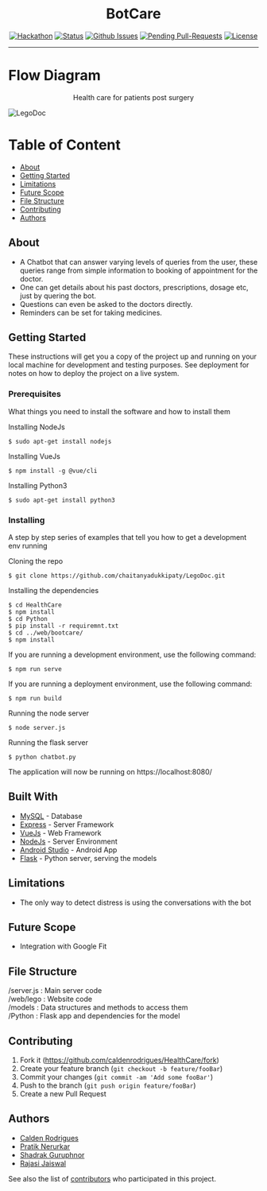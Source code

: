 <div align="center">

<p align="center"><h1>BotCare</h1></p>

[![Hackathon](https://img.shields.io/badge/hackathon-Unscript-orange.svg)](http://unscript2k19.me/) 
[![Status](https://img.shields.io/badge/status-active-green.svg)]() 
[![Github Issues](http://githubbadges.herokuapp.com/chaitanyadukkipaty/LegoDoc/issues.svg?style=flat-square)](https://github.com/chaitanyadukkipaty/LegoDoc/issues) 
[![Pending Pull-Requests](http://githubbadges.herokuapp.com/chaitanyadukkipaty/LegoDoc/pulls.svg?style=flat-square)](https://github.com/chaitanyadukkipaty/LegoDoc/pulls) 
[![License](https://img.shields.io/badge/license-GNU-blue.svg)](LICENSE.md)

</div>

---
# Flow Diagram

<p align="center">Health care for patients post surgery</p>

![LegoDoc](https://i.imgur.com/kibi2Pf.png)

# Table of Content
+ [About](#description)
+ [Getting Started](#getting_started)
+ [Limitations](#limitations)
+ [Future Scope](#future_scope)
+ [File Structure](#file_structure)
+ [Contributing](#contributing)
+ [Authors](#authors)

## About<a name="description"></a>
- A Chatbot that can answer varying levels of queries from the user, these queries range from simple information to booking of appointment for the doctor.
- One can get details about his past doctors, prescriptions, dosage etc, just by quering the bot.
- Questions can even be asked to the doctors directly.
- Reminders can be set for taking medicines.

## Getting Started<a name="getting_started"></a>

These instructions will get you a copy of the project up and running on your local machine for development and testing purposes. See deployment for notes on how to deploy the project on a live system.

### Prerequisites

What things you need to install the software and how to install them

Installing NodeJs
```
$ sudo apt-get install nodejs
```
Installing VueJs
```
$ npm install -g @vue/cli
```
Installing Python3
```
$ sudo apt-get install python3
```
### Installing

A step by step series of examples that tell you how to get a development env running

Cloning the repo
```
$ git clone https://github.com/chaitanyadukkipaty/LegoDoc.git
```
Installing the dependencies
```
$ cd HealthCare
$ npm install
$ cd Python
$ pip install -r requiremnt.txt
$ cd ../web/bootcare/
$ npm install
```
If you are running a development environment, use the following command:
```
$ npm run serve 
```
If you are running a deployment environment, use the following command:
```
$ npm run build
```

Running the node server
```
$ node server.js
```

Running the flask server
```
$ python chatbot.py
```
The application will now be running on https://localhost:8080/

## Built With<a name="built_with"></a>
+ [MySQL](https://www.mysql.com/) - Database
+ [Express](https://expressjs.com/) - Server Framework
+ [VueJs](https://vuejs.org/) - Web Framework
+ [NodeJs](https://nodejs.org/en/) - Server Environment
+ [Android Studio](https://developer.android.com/studio) - Android App
+ [Flask](http://flask.pocoo.org/) - Python server, serving the models

## Limitations<a name="limitations"></a>
+ The only way to detect distress is using the conversations with the bot

## Future Scope<a name="future_scope"></a>
+ Integration with Google Fit

## File Structure <a name="file_structure"></a>
/server.js  : Main server code <br>
/web/lego  : Website code <br>
/models     : Data structures and methods to access them <br>
/Python     : Flask app and dependencies for the model

## Contributing<a name="contributing"></a>

1. Fork it (<https://github.com/caldenrodrigues/HealthCare/fork>)
2. Create your feature branch (`git checkout -b feature/fooBar`)
3. Commit your changes (`git commit -am 'Add some fooBar'`)
4. Push to the branch (`git push origin feature/fooBar`)
5. Create a new Pull Request

## Authors<a name="authors"></a>

+ [Calden Rodrigues](https://github.com/caldenrodrigues) <br>
+ [Pratik Nerurkar](https://github.com/PlayPratz) <br>
+ [Shadrak Guruphnor](https://github.com/shadrak98) <br>
+ [Rajasi Jaiswal](https://github.com/Rajasi11) <br>

See also the list of [contributors](https://github.com/caldenrodrigues/HealthCare/contributors) who participated in this project.
